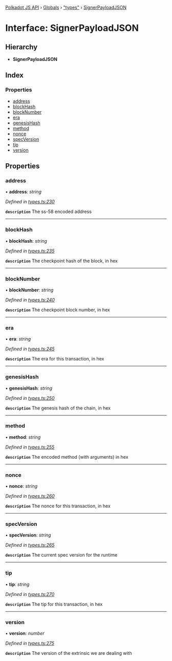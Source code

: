 [Polkadot JS API](../README.md) › [Globals](../globals.md) › ["types"](../modules/_types_.md) › [SignerPayloadJSON](_types_.signerpayloadjson.md)

# Interface: SignerPayloadJSON

## Hierarchy

* **SignerPayloadJSON**

## Index

### Properties

* [address](_types_.signerpayloadjson.md#address)
* [blockHash](_types_.signerpayloadjson.md#blockhash)
* [blockNumber](_types_.signerpayloadjson.md#blocknumber)
* [era](_types_.signerpayloadjson.md#era)
* [genesisHash](_types_.signerpayloadjson.md#genesishash)
* [method](_types_.signerpayloadjson.md#method)
* [nonce](_types_.signerpayloadjson.md#nonce)
* [specVersion](_types_.signerpayloadjson.md#specversion)
* [tip](_types_.signerpayloadjson.md#tip)
* [version](_types_.signerpayloadjson.md#version)

## Properties

###  address

• **address**: *string*

*Defined in [types.ts:230](https://github.com/polkadot-js/api/blob/453aacb669/packages/types/src/types.ts#L230)*

**`description`** The ss-58 encoded address

___

###  blockHash

• **blockHash**: *string*

*Defined in [types.ts:235](https://github.com/polkadot-js/api/blob/453aacb669/packages/types/src/types.ts#L235)*

**`description`** The checkpoint hash of the block, in hex

___

###  blockNumber

• **blockNumber**: *string*

*Defined in [types.ts:240](https://github.com/polkadot-js/api/blob/453aacb669/packages/types/src/types.ts#L240)*

**`description`** The checkpoint block number, in hex

___

###  era

• **era**: *string*

*Defined in [types.ts:245](https://github.com/polkadot-js/api/blob/453aacb669/packages/types/src/types.ts#L245)*

**`description`** The era for this transaction, in hex

___

###  genesisHash

• **genesisHash**: *string*

*Defined in [types.ts:250](https://github.com/polkadot-js/api/blob/453aacb669/packages/types/src/types.ts#L250)*

**`description`** The genesis hash of the chain, in hex

___

###  method

• **method**: *string*

*Defined in [types.ts:255](https://github.com/polkadot-js/api/blob/453aacb669/packages/types/src/types.ts#L255)*

**`description`** The encoded method (with arguments) in hex

___

###  nonce

• **nonce**: *string*

*Defined in [types.ts:260](https://github.com/polkadot-js/api/blob/453aacb669/packages/types/src/types.ts#L260)*

**`description`** The nonce for this transaction, in hex

___

###  specVersion

• **specVersion**: *string*

*Defined in [types.ts:265](https://github.com/polkadot-js/api/blob/453aacb669/packages/types/src/types.ts#L265)*

**`description`** The current spec version for  the runtime

___

###  tip

• **tip**: *string*

*Defined in [types.ts:270](https://github.com/polkadot-js/api/blob/453aacb669/packages/types/src/types.ts#L270)*

**`description`** The tip for this transaction, in hex

___

###  version

• **version**: *number*

*Defined in [types.ts:275](https://github.com/polkadot-js/api/blob/453aacb669/packages/types/src/types.ts#L275)*

**`description`** The version of the extrinsic we are dealing with
